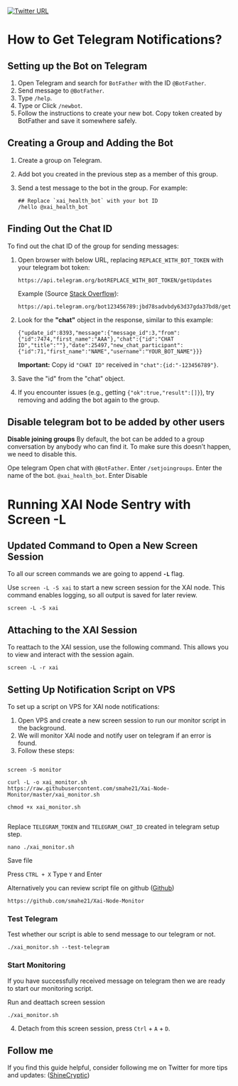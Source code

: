 [![Twitter URL](https://img.shields.io/twitter/url/https/twitter.com/bukotsunikki.svg?style=social&label=Follow%20%40ShineCryptic)](https://twitter.com/ShineCryptic)

# How to Get Telegram Notifications?

## Setting up the Bot on Telegram

1. Open Telegram and search for `BotFather` with the ID `@BotFather`.
2. Send message to `@BotFather`.
3. Type `/help`.
4. Type or Click `/newbot`.
5. Follow the instructions to create your new bot. Copy token created by BotFather and save it somewhere safely.

## Creating a Group and Adding the Bot

1. Create a group on Telegram.
2. Add bot you created in the previous step as a member of this group.
3. Send a test message to the bot in the group. For example:

   ```
   ## Replace `xai_health_bot` with your bot ID
   /hello @xai_health_bot
   ```

## Finding Out the Chat ID

To find out the chat ID of the group for sending messages:

1. Open browser with below URL, replacing `REPLACE_WITH_BOT_TOKEN` with your telegram bot token:

   ```
   https://api.telegram.org/botREPLACE_WITH_BOT_TOKEN/getUpdates
   ```

   Example (Source [Stack Overflow](https://stackoverflow.com/a/32572159)):

   ```
   https://api.telegram.org/bot123456789:jbd78sadvbdy63d37gda37bd8/getUpdates
   ```

2. Look for the **"chat"** object in the response, similar to this example:

   ```
   {"update_id":8393,"message":{"message_id":3,"from":{"id":7474,"first_name":"AAA"},"chat":{"id":"CHAT ID","title":""},"date":25497,"new_chat_participant":{"id":71,"first_name":"NAME","username":"YOUR_BOT_NAME"}}}
   ```

   **Important:** Copy id `"CHAT ID"` received in `"chat":{id:"-123456789"}`.

3. Save the "id" from the "chat" object.
4. If you encounter issues (e.g., getting `{"ok":true,"result":[]}`), try removing and adding the bot again to the group.


## Disable telegram bot to be added by other users

**Disable joining groups**
By default, the bot can be added to a group conversation by anybody who can find it. To make sure this doesn’t happen, we need to disable this.

Ope telegram
Open chat with `@BotFather`.
Enter `/setjoingroups`.
Enter the name of the bot. `@xai_health_bot`.
Enter Disable

# Running XAI Node Sentry with Screen -L

## Updated Command to Open a New Screen Session

To all our screen commands we are going to append **`-L`** flag.

Use `screen -L -S xai` to start a new screen session for the XAI node. This command enables logging, so all output is saved for later review.

    screen -L -S xai

## Attaching to the XAI Session

To reattach to the XAI session, use the following command. This allows you to view and interact with the session again.

    screen -L -r xai

## Setting Up Notification Script on VPS

To set up a script on VPS for XAI node notifications:

1. Open VPS and create a new screen session to run our monitor script in the background.
2. We will monitor XAI node and notify user on telegram if an error is found.
3. Follow these steps:

```

screen -S monitor

curl -L -o xai_monitor.sh https://raw.githubusercontent.com/smahe21/Xai-Node-Monitor/master/xai_monitor.sh

chmod +x xai_monitor.sh


```

Replace `TELEGRAM_TOKEN` and `TELEGRAM_CHAT_ID` created in telegram setup step.

```
nano ./xai_monitor.sh
```

Save file

Press `CTRL + X`
Type `Y` and Enter

Alternatively you can review script file on github ([Github](https://github.com/smahe21/Xai-Node-Monitor))

```
https://github.com/smahe21/Xai-Node-Monitor
```

### Test Telegram

Test whether our script is able to send message to our telegram or not.

```
./xai_monitor.sh --test-telegram
```

### Start Monitoring

If you have successfully received message on telegram then we are ready to start our monitoring script.

Run and deattach screen session

```
./xai_monitor.sh
```

4. Detach from this screen session, press `Ctrl` + `A` + `D`.

## Follow me

If you find this guide helpful, consider following me on Twitter for more tips and updates: ([ShineCryptic](https://twitter.com/ShineCryptic))
